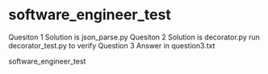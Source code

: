 software_engineer_test
======================
Quesiton 1
Solution is json_parse.py
Quesiton 2
Solution is decorator.py
run decorator_test.py to verify
Question 3
Answer in question3.txt

software_engineer_test
